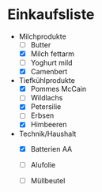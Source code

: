 # Einkaufsliste

- Milchprodukte
    - [ ] Butter
    - [X] Milch fettarm
    - [ ] Yoghurt mild
    - [X] Camenbert

- Tiefkühlprodukte
    - [X] Pommes McCain
    - [ ] Wildlachs
    - [X] Petersilie
    - [ ] Erbsen
    - [X] Himbeeren

- Technik/Haushalt
    - [X] Batterien AA
    - [ ] Alufolie
    - [ ] Müllbeutel
    